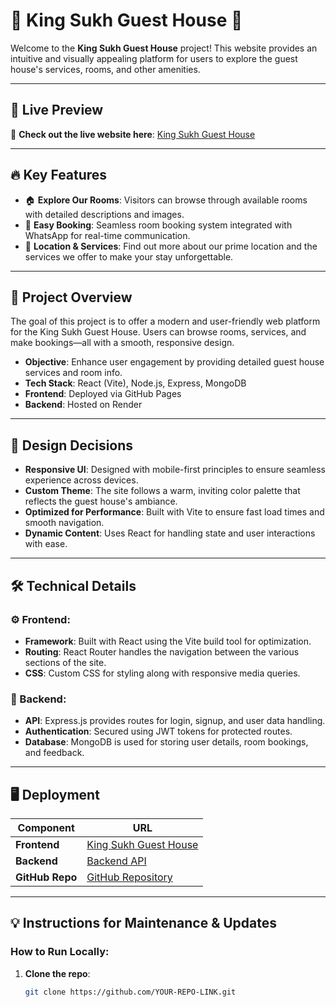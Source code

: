# 🌟 King Sukh Guest House 🌟

Welcome to the **King Sukh Guest House** project! This website provides an intuitive and visually appealing platform for users to explore the guest house's services, rooms, and other amenities.

---

## 🚀 Live Preview

🎉 **Check out the live website here**: [King Sukh Guest House](https://yogeshg0106.github.io/King-Sukh-Guest-House/)

---

## 🔥 Key Features
- 🏠 **Explore Our Rooms**: Visitors can browse through available rooms with detailed descriptions and images.
- 📅 **Easy Booking**: Seamless room booking system integrated with WhatsApp for real-time communication.
- 📍 **Location & Services**: Find out more about our prime location and the services we offer to make your stay unforgettable.
  
---

## 📜 Project Overview
The goal of this project is to offer a modern and user-friendly web platform for the King Sukh Guest House. Users can browse rooms, services, and make bookings—all with a smooth, responsive design.

- **Objective**: Enhance user engagement by providing detailed guest house services and room info.
- **Tech Stack**: React (Vite), Node.js, Express, MongoDB
- **Frontend**: Deployed via GitHub Pages
- **Backend**: Hosted on Render

---

## 🎨 Design Decisions
- **Responsive UI**: Designed with mobile-first principles to ensure seamless experience across devices.
- **Custom Theme**: The site follows a warm, inviting color palette that reflects the guest house's ambiance.
- **Optimized for Performance**: Built with Vite to ensure fast load times and smooth navigation.
- **Dynamic Content**: Uses React for handling state and user interactions with ease.

---

## 🛠️ Technical Details

### ⚙️ Frontend:
- **Framework**: Built with React using the Vite build tool for optimization.
- **Routing**: React Router handles the navigation between the various sections of the site.
- **CSS**: Custom CSS for styling along with responsive media queries.

### 🔐 Backend:
- **API**: Express.js provides routes for login, signup, and user data handling.
- **Authentication**: Secured using JWT tokens for protected routes.
- **Database**: MongoDB is used for storing user details, room bookings, and feedback.

---

## 🖥️ Deployment

| **Component**    | **URL**                                     |
|------------------|---------------------------------------------|
| **Frontend**     | [King Sukh Guest House](https://king-sukh-frontend.onrender.com) |
| **Backend**      | [Backend API](https://king-sukh-backend.onrender.com) |
| **GitHub Repo**  | [GitHub Repository](https://github.com/YOUR-REPO-LINK) |

---

## 💡 Instructions for Maintenance & Updates

### How to Run Locally:
1. **Clone the repo**: 
   ```bash
   git clone https://github.com/YOUR-REPO-LINK.git
